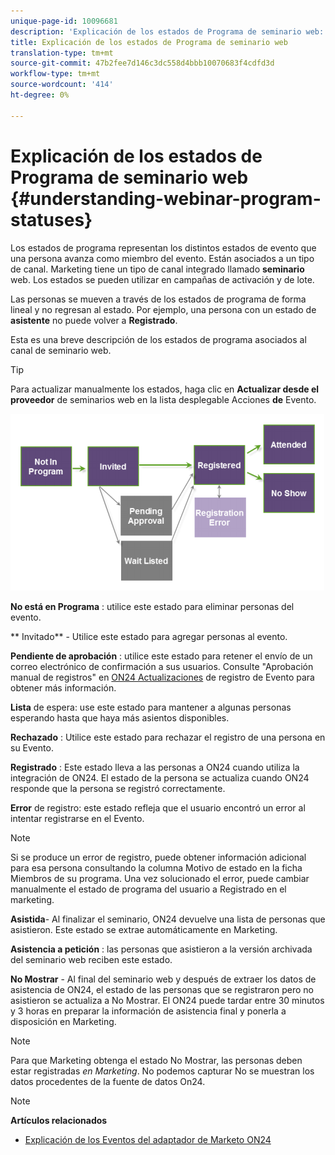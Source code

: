 ```yaml
---
unique-page-id: 10096681
description: 'Explicación de los estados de Programa de seminario web: documentos de marketing: documentación del producto'
title: Explicación de los estados de Programa de seminario web
translation-type: tm+mt
source-git-commit: 47b2fee7d146c3dc558d4bbb10070683f4cdfd3d
workflow-type: tm+mt
source-wordcount: '414'
ht-degree: 0%

---
```



# Explicación de los estados de Programa de seminario web {#understanding-webinar-program-statuses}

Los estados de programa representan los distintos estados de evento que una persona avanza como miembro del evento. Están asociados a un tipo de canal. Marketing tiene un tipo de canal integrado llamado **seminario** web. Los estados se pueden utilizar en campañas de activación y de lote.

Las personas se mueven a través de los estados de programa de forma lineal y no regresan al estado. Por ejemplo, una persona con un estado de **asistente** no puede volver a **Registrado**.

Esta es una breve descripción de los estados de programa asociados al canal de seminario web.

>[!TIP]
>
>Para actualizar manualmente los estados, haga clic en **Actualizar desde el proveedor** de seminarios web en la lista desplegable Acciones **de** Evento.

![](assets/image2015-12-17-13-3a52-3a39.png)

**No está en Programa** : utilice este estado para eliminar personas del evento.

** Invitado** - Utilice este estado para agregar personas al evento.

**Pendiente de aprobación** : utilice este estado para retener el envío de un correo electrónico de confirmación a sus usuarios. Consulte &quot;Aprobación manual de registros&quot; en [ON24 Actualizaciones](on24-event-registration-updates.md) de registro de Evento para obtener más información.

**Lista** de espera: use este estado para mantener a algunas personas esperando hasta que haya más asientos disponibles.

**Rechazado** : Utilice este estado para rechazar el registro de una persona en su Evento.

**Registrado** : Este estado lleva a las personas a ON24 cuando utiliza la integración de ON24. El estado de la persona se actualiza cuando ON24 responde que la persona se registró correctamente.

**Error** de registro: este estado refleja que el usuario encontró un error al intentar registrarse en el Evento.

>[!NOTE]
>
>Si se produce un error de registro, puede obtener información adicional para esa persona consultando la columna Motivo de estado en la ficha Miembros de su programa. Una vez solucionado el error, puede cambiar manualmente el estado de programa del usuario a Registrado en el marketing.

**Asistida**- Al finalizar el seminario, ON24 devuelve una lista de personas que asistieron. Este estado se extrae automáticamente en Marketing.

**Asistencia a petición** : las personas que asistieron a la versión archivada del seminario web reciben este estado.

**No Mostrar** - Al final del seminario web y después de extraer los datos de asistencia de ON24, el estado de las personas que se registraron pero no asistieron se actualiza a No Mostrar. El ON24 puede tardar entre 30 minutos y 3 horas en preparar la información de asistencia final y ponerla a disposición en Marketing.

>[!NOTE]
>
>Para que Marketing obtenga el estado No Mostrar, las personas deben estar registradas *en Marketing*. No podemos capturar No se muestran los datos procedentes de la fuente de datos On24.

>[!NOTE]
>
>**Artículos relacionados**
>
>* [Explicación de los Eventos del adaptador de Marketo ON24](understanding-marketo-on24-adapter-events.md)

>



